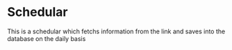 # Schedular
 This is a schedular which fetchs information from the link and saves into the database on the daily basis
